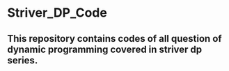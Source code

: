 # Striver_DP_Code

## This repository contains codes of all question of dynamic programming covered in striver dp series.
